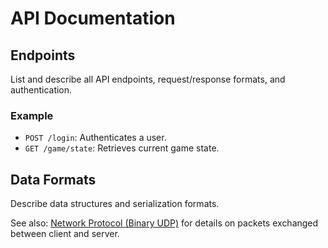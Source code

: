 # API Documentation

## Endpoints
List and describe all API endpoints, request/response formats, and authentication.

### Example
- `POST /login`: Authenticates a user.
- `GET /game/state`: Retrieves current game state.

## Data Formats
Describe data structures and serialization formats.

See also: [Network Protocol (Binary UDP)](./protocol.md) for details on packets exchanged between client and server.